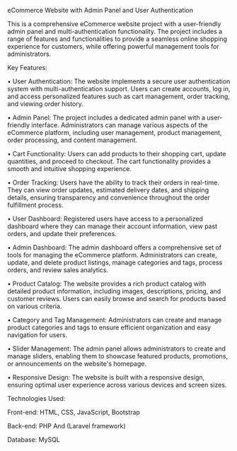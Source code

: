 eCommerce Website with Admin Panel and User Authentication

This is a comprehensive eCommerce website project with a user-friendly admin panel and multi-authentication functionality. The project includes a range of features and functionalities to provide a seamless online shopping experience for customers, while offering powerful management tools for administrators.

Key Features:

• User Authentication: The website implements a secure user authentication system with multi-authentication support. Users can create accounts, log in, and access personalized features such 
  as cart management, order tracking, and viewing order history.

• Admin Panel: The project includes a dedicated admin panel with a user-friendly interface. Administrators can manage various aspects of the eCommerce platform, including user management, 
  product management, order processing, and content management.

• Cart Functionality: Users can add products to their shopping cart, update quantities, and proceed to checkout. The cart functionality provides a smooth and intuitive shopping experience.

• Order Tracking: Users have the ability to track their orders in real-time. They can view order updates, estimated delivery dates, and shipping details, ensuring transparency and convenience 
  throughout the order fulfillment process.

• User Dashboard: Registered users have access to a personalized dashboard where they can manage their account information, view past orders, and update their preferences.

• Admin Dashboard: The admin dashboard offers a comprehensive set of tools for managing the eCommerce platform. Administrators can create, update, and delete product listings, manage 
  categories and tags, process orders, and review sales analytics.

• Product Catalog: The website provides a rich product catalog with detailed product information, including images, descriptions, pricing, and customer reviews. Users can easily browse and 
  search for products based on various criteria.

• Category and Tag Management: Administrators can create and manage product categories and tags to ensure efficient organization and easy navigation for users.

• Slider Management: The admin panel allows administrators to create and manage sliders, enabling them to showcase featured products, promotions, or announcements on the website's homepage.

• Responsive Design: The website is built with a responsive design, ensuring optimal user experience across various devices and screen sizes.
 
Technologies Used:

Front-end: HTML, CSS, JavaScript, Bootstrap 

Back-end: PHP And  (Laravel framework)

Database: MySQL
